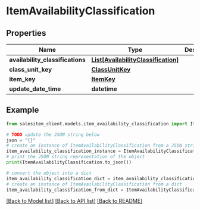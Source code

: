 # ItemAvailabilityClassification


## Properties

Name | Type | Description | Notes
------------ | ------------- | ------------- | -------------
**availability_classifications** | [**List[AvailabilityClassification]**](AvailabilityClassification.md) |  | [optional] 
**class_unit_key** | [**ClassUnitKey**](ClassUnitKey.md) |  | [optional] 
**item_key** | [**ItemKey**](ItemKey.md) |  | [optional] 
**update_date_time** | **datetime** |  | [optional] 

## Example

```python
from salesitem_client.models.item_availability_classification import ItemAvailabilityClassification

# TODO update the JSON string below
json = "{}"
# create an instance of ItemAvailabilityClassification from a JSON string
item_availability_classification_instance = ItemAvailabilityClassification.from_json(json)
# print the JSON string representation of the object
print(ItemAvailabilityClassification.to_json())

# convert the object into a dict
item_availability_classification_dict = item_availability_classification_instance.to_dict()
# create an instance of ItemAvailabilityClassification from a dict
item_availability_classification_from_dict = ItemAvailabilityClassification.from_dict(item_availability_classification_dict)
```
[[Back to Model list]](../README.md#documentation-for-models) [[Back to API list]](../README.md#documentation-for-api-endpoints) [[Back to README]](../README.md)


